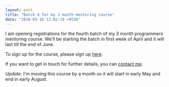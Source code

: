 ```yaml
---
layout: post
title: "Batch 4 for my 3 month mentoring course"
date: "2016-03-10 12:02:19 +0530"
---
```


I am opening registrations for the fourth batch of my 3 month programmers mentoring course. We'll be starting the batch in first week of April and it will last till the end of June.

To sign up for the course, please sign up [here](http://goo.gl/forms/i3jX53v9GP).

If you want to get in touch for further details, you can [contact me](http://thelycaeum.in/contact.html). 

*Update*:
I'm moving this course by a month so it will start in early May and end in early August. 
